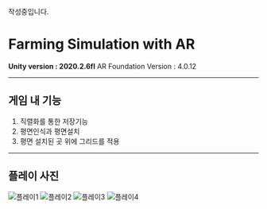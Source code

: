 작성중입니다.

# **Farming Simulation with AR**

**Unity version : 2020.2.6fl**
AR Foundation Version : 4.0.12

---

## 게임 내 기능

1. 직렬화를 통한 저장기능
2. 평면인식과 평면설치
3. 평면 설치된 곳 위에 그리드를 적용








---
## 플레이 사진

![플레이1](https://user-images.githubusercontent.com/40491724/120630722-0e624780-c4a2-11eb-8f24-9b489b2d9b3e.jpg)
![플레이2](https://user-images.githubusercontent.com/40491724/120630726-0efade00-c4a2-11eb-8d3d-386da075f6b5.jpg)
![플레이3](https://user-images.githubusercontent.com/40491724/120630734-102c0b00-c4a2-11eb-86fa-c7bdef316af1.jpg)
![플레이4](https://user-images.githubusercontent.com/40491724/120630741-10c4a180-c4a2-11eb-8773-b3db1a19a3f7.jpg)
